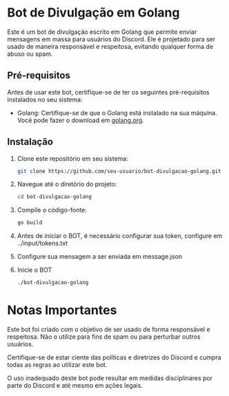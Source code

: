 # Bot de Divulgação em Golang

Este é um bot de divulgação escrito em Golang que permite enviar mensagens em massa para usuários do Discord. Ele é projetado para ser usado de maneira responsável e respeitosa, evitando qualquer forma de abuso ou spam.

## Pré-requisitos

Antes de usar este bot, certifique-se de ter os seguintes pré-requisitos instalados no seu sistema:

- Golang: Certifique-se de que o Golang está instalado na sua máquina. Você pode fazer o download em [golang.org](https://golang.org/dl/).

## Instalação

1. Clone este repositório em seu sistema:

   ```bash
   git clone https://github.com/seu-usuario/bot-divulgacao-golang.git
2. Navegue até o diretório do projeto:   
   ```bash
   cd bot-divulgacao-golang
3. Compile o código-fonte:
   ```bash
   go build
4. Antes de iniciar o BOT, é necessário configurar sua token, configure em ../input/tokens.txt
5. Configure sua mensagem a ser enviada em message.json
6. Inicie o BOT
   ```bash
   ./bot-divulgacao-golang  

# Notas Importantes
Este bot foi criado com o objetivo de ser usado de forma responsável e respeitosa. Não o utilize para fins de spam ou para perturbar outros usuários.

Certifique-se de estar ciente das políticas e diretrizes do Discord e cumpra todas as regras ao utilizar este bot.

O uso inadequado deste bot pode resultar em medidas disciplinares por parte do Discord e até mesmo em ações legais.

